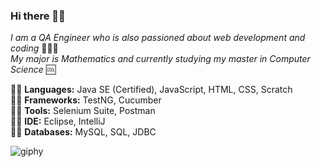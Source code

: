 ### Hi there 👋🏻

_I am a QA Engineer who is also passioned about web development and coding_ 👩🏻‍💻\
_My major is Mathematics and currently studying my master in Computer Science_ 🆒


:woman_cartwheeling: **Languages:** Java SE (Certified), JavaScript, HTML, CSS, Scratch\
:lotus_position_woman: **Frameworks:** TestNG, Cucumber\
:biking_woman: **Tools:** Selenium Suite, Postman\
:weight_lifting_woman: **IDE:** Eclipse, IntelliJ\
:golfing_woman: **Databases:** MySQL, SQL, JDBC


![giphy](https://user-images.githubusercontent.com/60116628/131928939-2bd76f2a-1270-4f65-b089-9ef13016b6c9.gif)




